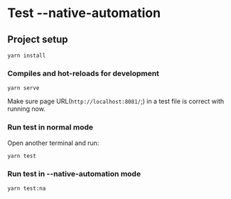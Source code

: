 # Test --native-automation

## Project setup
```
yarn install
```

### Compiles and hot-reloads for development
```
yarn serve
```

Make sure page URL(`http://localhost:8081/`;) in a test file is correct with running now.

### Run test in normal mode

Open another terminal and run:

```
yarn test
```

### Run test in --native-automation mode
```
yarn test:na
```
